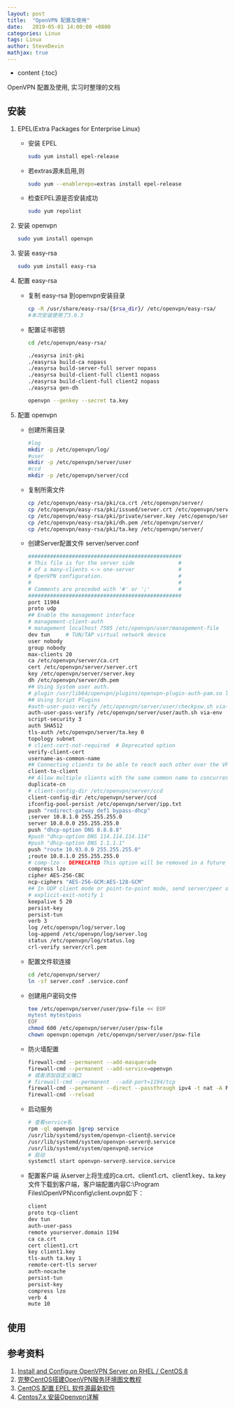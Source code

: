 ```yaml
---
layout: post
title:  "OpenVPN 配置及使用"
date:   2019-05-01 14:00:00 +0800
categories: Linux
tags: Linux
author: SteveDevin
mathjax: true
---
```

* content
{:toc}

OpenVPN 配置及使用, 实习时整理的文档

## 安装

1. EPEL(Extra Packages for Enterprise Linux)

   - 安装 EPEL

        ```bash
        sudo yum install epel-release
        ```

   - 若extras源未启用,则

        ```bash
        sudo yum --enablerepo=extras install epel-release
        ```

   - 检查EPEL源是否安装成功

        ```bash
        sudo yum repolist
        ```

2. 安装 openvpn

    ```bash
    sudo yum install openvpn
    ```

3. 安装 easy-rsa

    ```bash
    sudo yum install easy-rsa
    ```

4. 配置 easy-rsa
    - 复制 easy-rsa 到openvpn安装目录

        ```bash
        cp -R /usr/share/easy-rsa/{$rsa_dir}/ /etc/openvpn/easy-rsa/
        #本次安装使用了3.0.3
        ```

    - 配置证书密钥

        ```bash
        cd /etc/openvpn/easy-rsa/

        ./easyrsa init-pki
        ./easyrsa build-ca nopass
        ./easyrsa build-server-full server nopass
        ./easyrsa build-client-full client1 nopass
        ./easyrsa build-client-full client2 nopass
        ./easyrsa gen-dh

        openvpn --genkey --secret ta.key
        ```

5. 配置 openvpn
    - 创建所需目录

        ```bash
        #log
        mkdir -p /etc/openvpn/log/
        #user
        mkdir -p /etc/openvpn/server/user
        #ccd
        mkdir -p /etc/openvpn/server/ccd
        ```

    - 复制所需文件

        ```bash
        cp /etc/openvpn/easy-rsa/pki/ca.crt /etc/openvpn/server/
        cp /etc/openvpn/easy-rsa/pki/issued/server.crt /etc/openvpn/server/
        cp /etc/openvpn/easy-rsa/pki/private/server.key /etc/openvpn/server/
        cp /etc/openvpn/easy-rsa/pki/dh.pem /etc/openvpn/server/
        cp /etc/openvpn/easy-rsa/pki/ta.key /etc/openvpn/server/
        ```

    - 创建Server配置文件 server/server.conf

        ```bash
        #################################################
        # This file is for the server side              #
        # of a many-clients <-> one-server              #
        # OpenVPN configuration.                        #
        #                                               #
        # Comments are preceded with '#' or ';'         #
        #################################################
        port 11904
        proto udp
        ## Enable the management interface
        # management-client-auth
        # management localhost 7505 /etc/openvpn/user/management-file
        dev tun     # TUN/TAP virtual network device
        user nobody
        group nobody
        max-clients 20
        ca /etc/openvpn/server/ca.crt
        cert /etc/openvpn/server/server.crt
        key /etc/openvpn/server/server.key
        dh /etc/openvpn/server/dh.pem
        ## Using System user auth.
        # plugin /usr/lib64/openvpn/plugins/openvpn-plugin-auth-pam.so login
        ## Using Script Plugins
        #auth-user-pass-verify /etc/openvpn/server/user/checkpsw.sh via-env
        auth-user-pass-verify /etc/openvpn/server/user/auth.sh via-env
        script-security 3
        auth SHA512
        tls-auth /etc/openvpn/server/ta.key 0
        topology subnet
        # client-cert-not-required  # Deprecated option
        verify-client-cert
        username-as-common-name
        ## Connecting clients to be able to reach each other over the VPN.
        client-to-client
        ## Allow multiple clients with the same common name to concurrently connect.
        duplicate-cn
        # client-config-dir /etc/openvpn/server/ccd
        client-config-dir /etc/openvpn/server/ccd
        ifconfig-pool-persist /etc/openvpn/server/ipp.txt
        push "redirect-gatway def1 bypass-dhcp"
        ;server 10.8.1.0 255.255.255.0
        server 10.8.0.0 255.255.255.0
        push "dhcp-option DNS 8.8.8.8"
        #push "dhcp-option DNS 114.114.114.114"
        #push "dhcp-option DNS 1.1.1.1"
        push "route 10.93.0.0 255.255.255.0"
        ;route 10.8.1.0 255.255.255.0
        # comp-lzo - DEPRECATED This option will be removed in a future OpenVPN release. Use the newer --compress instead.
        compress lzo
        cipher AES-256-CBC
        ncp-ciphers "AES-256-GCM:AES-128-GCM"
        ## In UDP client mode or point-to-point mode, send server/peer an exit notification if tunnel is restarted or OpenVPN process is exited.
        # explicit-exit-notify 1
        keepalive 5 20
        persist-key
        persist-tun
        verb 3
        log /etc/openvpn/log/server.log
        log-append /etc/openvpn/log/server.log
        status /etc/openvpn/log/status.log
        crl-verify server/crl.pem
        ```

    - 配置文件软连接

        ```bash
        cd /etc/openvpn/server/
        ln -sf server.conf .service.conf
        ```

    - 创建用户密码文件

        ```bash
        tee /etc/openvpn/server/user/psw-file << EOF
        mytest mytestpass
        EOF
        chmod 600 /etc/openvpn/server/user/psw-file
        chown openvpn:openvpn /etc/openvpn/server/user/psw-file
        ```

    - 防火墙配置

        ```bash
        firewall-cmd --permanent --add-masquerade
        firewall-cmd --permanent --add-service=openvpn
        # 或者添加自定义端口
        # firewall-cmd --permanent  --add-port=1194/tcp
        firewall-cmd --permanent --direct --passthrough ipv4 -t nat -A POSTROUTING -s 10.8.0.0/24 -o eth0 -j MASQUERADE
        firewall-cmd --reload
        ```

    - 启动服务

        ```bash
        # 查看service名
        rpm -ql openvpn |grep service
        /usr/lib/systemd/system/openvpn-client@.service
        /usr/lib/systemd/system/openvpn-server@.service
        /usr/lib/systemd/system/openvpn@.service
        # 启动
        systemctl start openvpn-server@.service.service
        ```

    - 配置客户端
    从server上将生成的ca.crt、client1.crt、client1.key、ta.key文件下载到客户端，客户端配置内容C:\Program Files\OpenVPN\config\client.ovpn如下：

        ```bash
        client
        proto tcp-client
        dev tun
        auth-user-pass
        remote yourserver.domain 1194
        ca ca.crt
        cert client1.crt
        key client1.key
        tls-auth ta.key 1
        remote-cert-tls server
        auth-nocache
        persist-tun
        persist-key
        compress lzo
        verb 4
        mute 10
        ```

## 使用

## 参考资料

1. [Install and Configure OpenVPN Server on RHEL / CentOS 8](https://computingforgeeks.com/install-and-configure-openvpn-server-on-rhel-centos-8/)
2. [完整CentOS搭建OpenVPN服务环境图文教程](https://www.jianshu.com/p/4bbf946222d5)
3. [CentOS 配置 EPEL 软件源最新软件](https://www.yuzhi100.com/tutorial/centos/centos-peizhi-epel)
4. [Centos7.x 安装Openvpn详解](https://www.fandenggui.com/post/centos7-install-openvpn.html)